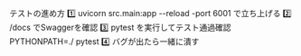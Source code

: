 テストの進め方
1️⃣ uvicorn src.main:app --reload -port 6001
で立ち上げる
2️⃣ /docs でSwaggerを確認
3️⃣ pytest を実行してテスト通過確認 
    PYTHONPATH=./ pytest
4️⃣ バグが出たら一緒に潰す